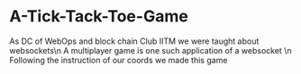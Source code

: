 # A-Tick-Tack-Toe-Game
As DC of WebOps and block chain Club IITM we were taught about websockets\n 
A multiplayer game is one such application of a websocket \n
Following the instruction of our coords we made this game
